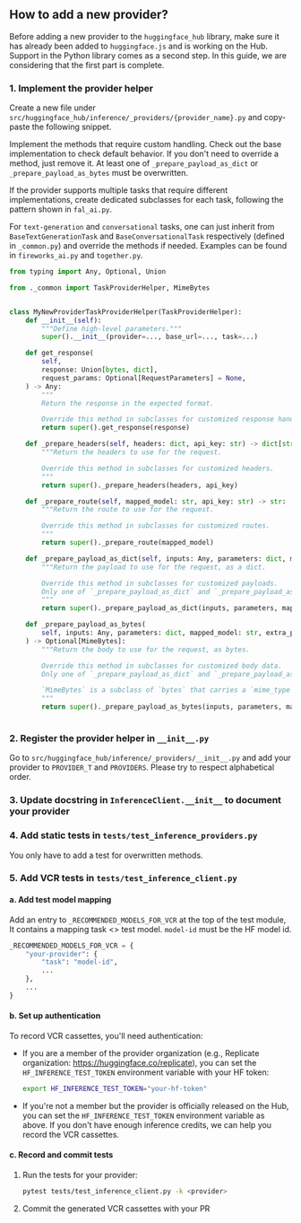 ## How to add a new provider?

Before adding a new provider to the `huggingface_hub` library, make sure it has already been added to `huggingface.js` and is working on the Hub. Support in the Python library comes as a second step. In this guide, we are considering that the first part is complete. 

### 1. Implement the provider helper 

Create a new file under `src/huggingface_hub/inference/_providers/{provider_name}.py` and copy-paste the following snippet.

Implement the methods that require custom handling. Check out the base implementation to check default behavior. If you don't need to override a method, just remove it. At least one of `_prepare_payload_as_dict` or `_prepare_payload_as_bytes` must be overwritten.

If the provider supports multiple tasks that require different implementations, create dedicated subclasses for each task, following the pattern shown in `fal_ai.py`.

For `text-generation` and `conversational` tasks, one can just inherit from `BaseTextGenerationTask` and `BaseConversationalTask` respectively (defined in `_common.py`) and override the methods if needed. Examples can be found in `fireworks_ai.py` and `together.py`.

```py
from typing import Any, Optional, Union

from ._common import TaskProviderHelper, MimeBytes


class MyNewProviderTaskProviderHelper(TaskProviderHelper):
    def __init__(self):
        """Define high-level parameters."""
        super().__init__(provider=..., base_url=..., task=...)

    def get_response(
        self,
        response: Union[bytes, dict],
        request_params: Optional[RequestParameters] = None,
    ) -> Any:
        """
        Return the response in the expected format.

        Override this method in subclasses for customized response handling."""
        return super().get_response(response)

    def _prepare_headers(self, headers: dict, api_key: str) -> dict[str, Any]:
        """Return the headers to use for the request.

        Override this method in subclasses for customized headers.
        """
        return super()._prepare_headers(headers, api_key)

    def _prepare_route(self, mapped_model: str, api_key: str) -> str:
        """Return the route to use for the request.

        Override this method in subclasses for customized routes.
        """
        return super()._prepare_route(mapped_model)

    def _prepare_payload_as_dict(self, inputs: Any, parameters: dict, mapped_model: str) -> Optional[dict]:
        """Return the payload to use for the request, as a dict.

        Override this method in subclasses for customized payloads.
        Only one of `_prepare_payload_as_dict` and `_prepare_payload_as_bytes` should return a value.
        """
        return super()._prepare_payload_as_dict(inputs, parameters, mapped_model)

    def _prepare_payload_as_bytes(
        self, inputs: Any, parameters: dict, mapped_model: str, extra_payload: Optional[dict]
    ) -> Optional[MimeBytes]:
        """Return the body to use for the request, as bytes.

        Override this method in subclasses for customized body data.
        Only one of `_prepare_payload_as_dict` and `_prepare_payload_as_bytes` should return a value.

        `MimeBytes` is a subclass of `bytes` that carries a `mime_type` attribute.
        """
        return super()._prepare_payload_as_bytes(inputs, parameters, mapped_model, extra_payload)
    
```

### 2. Register the provider helper in `__init__.py`

Go to `src/huggingface_hub/inference/_providers/__init__.py` and add your provider  to `PROVIDER_T` and `PROVIDERS`.
Please try to respect alphabetical order.

### 3. Update docstring in `InferenceClient.__init__` to document your provider

### 4. Add static tests in `tests/test_inference_providers.py`

You only have to add a test for overwritten methods.

### 5. Add VCR tests in `tests/test_inference_client.py`

#### a. Add test model mapping
Add an entry to `_RECOMMENDED_MODELS_FOR_VCR` at the top of the test module, It contains a mapping task <> test model. `model-id` must be the HF model id.
```python
_RECOMMENDED_MODELS_FOR_VCR = {
    "your-provider": {
        "task": "model-id",
        ...
    },
    ...
}
```
#### b. Set up authentication
To record VCR cassettes, you'll need authentication:

- If you are a member of the provider organization (e.g., Replicate organization: https://huggingface.co/replicate), you can set the `HF_INFERENCE_TEST_TOKEN` environment variable with your HF token:
   ```bash
   export HF_INFERENCE_TEST_TOKEN="your-hf-token"
   ```

- If you're not a member but the provider is officially released on the Hub, you can set the `HF_INFERENCE_TEST_TOKEN` environment variable as above. If you don't have enough inference credits, we can help you record the VCR cassettes.

#### c. Record and commit tests

1. Run the tests for your provider:
   ```bash
   pytest tests/test_inference_client.py -k <provider>
   ```
2. Commit the generated VCR cassettes with your PR
